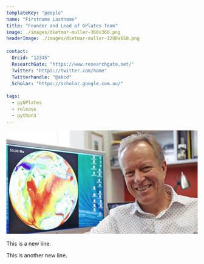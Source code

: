 ```yaml
---
templateKey: "people"
name: "Firstname Lastname"
title: "Founder and Lead of GPlates Team"
image: ./images/dietmar-muller-360x360.png
headerImage: ./images/dietmar-muller-1200x650.png 

contact: 
  Orcid: "12345"
  ResearchGate: "https://www.researchgate.net/" 
  Twitter: "https://twitter.com/home"
  Twitterhandle: "@abcd"
  Scholar: "https://scholar.google.com.au/" 

tags:
  - pyGPlates
  - release
  - python3
---
```


![Dietmar Müller](./images/dietmar-muller-1200x650.png)

This is a new line.

This is another new line. 

